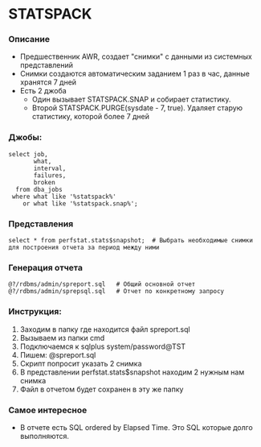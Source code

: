 # STATSPACK


### Описание
  - Предшественник AWR, создает "снимки" с данными из системных представлений
  - Снимки создаются автоматическим заданием 1 раз в час, данные хранятся 7 дней
  - Есть 2 джоба
    - Один вызывает STATSPACK.SNAP и собирает статистику.
	- Второй STATSPACK.PURGE(sysdate - 7, true). Удаляет старую статистику, которой более 7 дней


### Джобы: 
````
select job, 
       what, 
       interval, 
       failures, 
       broken
  from dba_jobs
 where what like '%statspack%' 
    or what like '%statspack.snap%';
````

### Представления 
````
select * from perfstat.stats$snapshot;  # Выбрать необходимые снимки для построения отчета за период между ними
````

### Генерация отчета
````
@?/rdbms/admin/spreport.sql   # Общий основной отчет
@?/rdbms/admin/sprepsql.sql   # Отчет по конкретному запросу
````

### Инструкция: 
  1. Заходим в папку где находится файл spreport.sql
  2. Вызываем из папки cmd 
  3. Подключаемся к sqlplus system/password@TST
  4. Пишем: @spreport.sql
  5. Скрипт попросит указать 2 снимка
  6. В представлении perfstat.stats$snapshot находим 2 нужным нам снимка
  7. Файл в отчетом будет сохранен в эту же папку



### Самое интересное 
  - В отчете есть SQL ordered by Elapsed Time. Это SQL которые долго выполняются.

